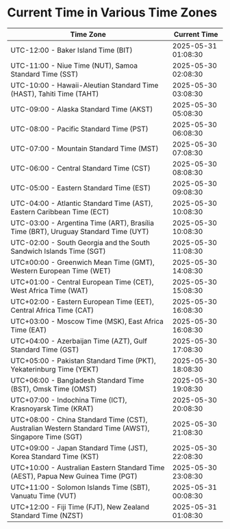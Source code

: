 # Current Time in Various Time Zones

| Time Zone | Current Time |
|-----------|--------------|
| UTC-12:00 - Baker Island Time (BIT) | 2025-05-31 01:08:30 |
| UTC-11:00 - Niue Time (NUT), Samoa Standard Time (SST) | 2025-05-30 02:08:30 |
| UTC-10:00 - Hawaii-Aleutian Standard Time (HAST), Tahiti Time (TAHT) | 2025-05-30 03:08:30 |
| UTC-09:00 - Alaska Standard Time (AKST) | 2025-05-30 05:08:30 |
| UTC-08:00 - Pacific Standard Time (PST) | 2025-05-30 06:08:30 |
| UTC-07:00 - Mountain Standard Time (MST) | 2025-05-30 07:08:30 |
| UTC-06:00 - Central Standard Time (CST) | 2025-05-30 08:08:30 |
| UTC-05:00 - Eastern Standard Time (EST) | 2025-05-30 09:08:30 |
| UTC-04:00 - Atlantic Standard Time (AST), Eastern Caribbean Time (ECT) | 2025-05-30 10:08:30 |
| UTC-03:00 - Argentina Time (ART), Brasília Time (BRT), Uruguay Standard Time (UYT) | 2025-05-30 10:08:30 |
| UTC-02:00 - South Georgia and the South Sandwich Islands Time (SGT) | 2025-05-30 11:08:30 |
| UTC±00:00 - Greenwich Mean Time (GMT), Western European Time (WET) | 2025-05-30 14:08:30 |
| UTC+01:00 - Central European Time (CET), West Africa Time (WAT) | 2025-05-30 15:08:30 |
| UTC+02:00 - Eastern European Time (EET), Central Africa Time (CAT) | 2025-05-30 16:08:30 |
| UTC+03:00 - Moscow Time (MSK), East Africa Time (EAT) | 2025-05-30 16:08:30 |
| UTC+04:00 - Azerbaijan Time (AZT), Gulf Standard Time (GST) | 2025-05-30 17:08:30 |
| UTC+05:00 - Pakistan Standard Time (PKT), Yekaterinburg Time (YEKT) | 2025-05-30 18:08:30 |
| UTC+06:00 - Bangladesh Standard Time (BST), Omsk Time (OMST) | 2025-05-30 19:08:30 |
| UTC+07:00 - Indochina Time (ICT), Krasnoyarsk Time (KRAT) | 2025-05-30 20:08:30 |
| UTC+08:00 - China Standard Time (CST), Australian Western Standard Time (AWST), Singapore Time (SGT) | 2025-05-30 21:08:30 |
| UTC+09:00 - Japan Standard Time (JST), Korea Standard Time (KST) | 2025-05-30 22:08:30 |
| UTC+10:00 - Australian Eastern Standard Time (AEST), Papua New Guinea Time (PGT) | 2025-05-30 23:08:30 |
| UTC+11:00 - Solomon Islands Time (SBT), Vanuatu Time (VUT) | 2025-05-31 00:08:30 |
| UTC+12:00 - Fiji Time (FJT), New Zealand Standard Time (NZST) | 2025-05-31 01:08:30 |
